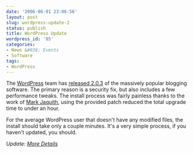 ```yaml
---
date: '2006-06-01 23:06:56'
layout: post
slug: wordpress-update-2
status: publish
title: WordPress Update
wordpress_id: '85'
categories:
- News &#038; Events
- Software
tags:
- WordPress
---
```


The [WordPress](http://wordpress.org/) team has [released 2.0.3](http://wordpress.org/development/2006/06/wordpress-203/) of the massively popular blogging software. The primary reason is a security fix, but also includes a few performance tweaks. The install process was fairly painless thanks to the work of [Mark Jaquith](http://markjaquith.wordpress.com/2006/06/01/wordpress-203-upgrade-changed-files-zip-changes-diff-changed-files-list/), using the provided patch reduced the total upgrade time to under an hour.

For the average WordPress user that doesn't have any modified files, the install should take only a couple minutes. It's a very simple process, if you haven't updated, you should.

_Update: [More Details
](http://asymptomatic.net/2006/06/01/2370/what-is-all-this-nonce-sense/)_
